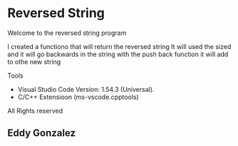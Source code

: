 # Reversed String

Welcome to the reversed string program 

I created a functiono that will return the reversed string 
It will used the sized and it will go backwards in the string
with the push back function it will add to othe new string


Tools

* Visual Studio Code Version: 1.54.3 (Universal).
* C/C++ Extensioon (ms-vscode.cpptools)

All Rights reserved

## Eddy Gonzalez

